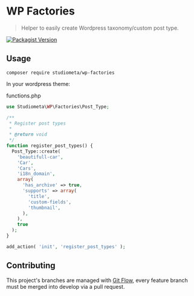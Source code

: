 # WP Factories

> Helper to easily create Wordpress taxonomy/custom post type.

[![Packagist Version](https://img.shields.io/packagist/v/studiometa/wp-factories?style=flat-square)](https://packagist.org/packages/studiometa/wp-factories)

## Usage

```
composer require studiometa/wp-factories
```

In your wordpress theme:

functions.php
```php
use Studiometa\WP\Factories\Post_Type;

/**
 * Register post types
 *
 * @return void
 */
function register_post_types() {
  Post_Type::create(
    'beautifull-car',
    'Car',
    'Cars',
    'i18n_domain',
    array(
      'has_archive' => true,
      'supports' => array(
        'title',
        'custom-fields',
        'thumbnail',
      ),
    ),
    true
  );
}

add_action( 'init', 'register_post_types' );
```

## Contributing

This project's branches are managed with [Git Flow](https://github.com/petervanderdoes/gitflow-avh), every feature branch must be merged into develop via a pull request.
